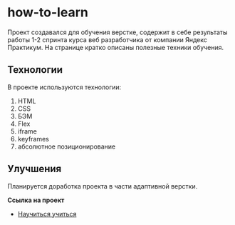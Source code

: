 # how-to-learn
Проект создавался для обучения верстке, содержит в себе результаты работы 1-2 спринта курса веб разработчика от компании Яндекс Практикум. На странице кратко описаны полезные техники обучения.

## Технологии
В проекте используются технологии:
1. HTML
2. CSS
3. БЭМ
4. Flex
5. iframe
6. keyframes
7. абсолютное позиционирование

## Улучшения
Планируется доработка проекта в части адаптивной верстки.

**Ссылка на проект**

* [Научиться учиться](https://kiokoshinkai.github.io/how-to-learn/)
